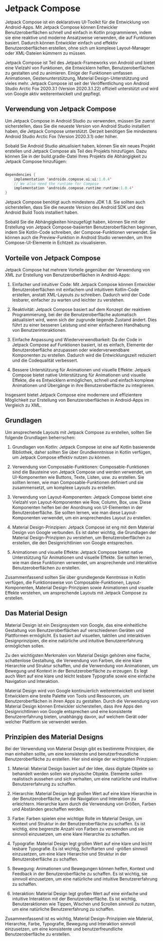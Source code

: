 # Jetpack Compose

Jetpack Compose ist ein deklaratives UI-Toolkit für die Entwicklung von Android-Apps. Mit Jetpack Compose können Entwickler Benutzeroberflächen schnell und einfach in Kotlin programmieren, indem sie eine reaktive und moderne Ansatzweise verwenden, die auf Funktionen basiert. Dadurch können Entwickler einfach und effektiv Benutzeroberflächen erstellen, ohne sich um komplexe Layout-Manager oder XML-Dateien kümmern zu müssen.

Jetpack Compose ist Teil des Jetpack-Frameworks von Android und bietet eine Vielzahl von Funktionen, die Entwicklern helfen, Benutzeroberflächen zu gestalten und zu animieren. Einige der Funktionen umfassen Animationen, Gestenunterstützung, Material Design-Unterstützung und vieles mehr. Jetpack Compose ist seit der Veröffentlichung von Android Studio Arctic Fox 2020.3.1 (Version 2020.3.1.22) offiziell unterstützt und wird von Google aktiv weiterentwickelt und gepflegt.

## Verwendung von Jetpack Compose

Um Jetpack Compose in Android Studio zu verwenden, müssen Sie zuerst sicherstellen, dass Sie die neueste Version von Android Studio installiert haben, die Jetpack Compose unterstützt. Derzeit benötigen Sie mindestens Android Studio Arctic Fox (Version 2020.3.1) oder höher.

Sobald Sie Android Studio aktualisiert haben, können Sie ein neues Projekt erstellen und Jetpack Compose als Teil des Projekts hinzufügen. Dazu können Sie in der build.gradle-Datei Ihres Projekts die Abhängigkeit zu Jetpack Compose hinzufügen:

```kotlin

dependencies {
    implementation 'androidx.compose.ui:ui:1.0.4'
    // We also need the runtime for Compose
    implementation 'androidx.compose.runtime:runtime:1.0.4'
}

```

Jetpack Compose benötigt auch mindestens JDK 1.8. Sie sollten auch sicherstellen, dass Sie die neueste Version des Android SDK und des Android Build Tools installiert haben.

Sobald Sie die Abhängigkeiten hinzugefügt haben, können Sie mit der Erstellung von Jetpack Compose-basierten Benutzeroberflächen beginnen, indem Sie Kotlin-Code schreiben, der Compose-Funktionen verwendet. Sie können auch die Preview-Funktion in Android Studio verwenden, um Ihre Compose-UI-Elemente in Echtzeit zu visualisieren.

## Vorteile von Jetpack Compose

Jetpack Compose hat mehrere Vorteile gegenüber der Verwendung von XML zur Erstellung von Benutzeroberflächen in Android-Apps:

1. Einfacher und intuitiver Code: Mit Jetpack Compose können Entwickler Benutzeroberflächen mit einfachem und intuitivem Kotlin-Code erstellen, anstatt XML-Layouts zu schreiben. Dadurch wird der Code lesbarer, einfacher zu warten und leichter zu verstehen.

2. Reaktivität: Jetpack Compose basiert auf dem Konzept der reaktiven Programmierung, bei der die Benutzeroberfläche automatisch aktualisiert wird, wenn sich der zugrunde liegende Zustand ändert. Dies führt zu einer besseren Leistung und einer einfacheren Handhabung von Benutzerinteraktionen.

3. Einfache Anpassung und Wiederverwendbarkeit: Da der Code in Jetpack Compose auf Funktionen basiert, ist es einfach, Elemente der Benutzeroberfläche anzupassen oder wiederverwendbare Komponenten zu erstellen. Dadurch wird die Entwicklungszeit reduziert und die Codequalität verbessert.

4. Bessere Unterstützung für Animationen und visuelle Effekte: Jetpack Compose bietet native Unterstützung für Animationen und visuelle Effekte, die es Entwicklern ermöglichen, schnell und einfach komplexe Animationen und Übergänge in ihre Benutzeroberfläche zu integrieren.

Insgesamt bietet Jetpack Compose eine modernere und effizientere Möglichkeit zur Erstellung von Benutzeroberflächen in Android-Apps im Vergleich zu XML.

## Grundlagen

Um ansprechende Layouts mit Jetpack Compose zu erstellen, sollten Sie folgende Grundlagen beherrschen:

1. Grundlagen von Kotlin: Jetpack Compose ist eine auf Kotlin basierende Bibliothek, daher sollten Sie über Grundkenntnisse in Kotlin verfügen, um Jetpack Compose effektiv nutzen zu können.

2. Verwendung von Composable-Funktionen: Composable-Funktionen sind die Bausteine von Jetpack Compose und werden verwendet, um UI-Komponenten wie Buttons, Texte, Listen, usw. zu erstellen. Sie sollten lernen, wie man Composable-Funktionen definiert und sie zusammensetzt, um komplexe Layouts zu erstellen.

3. Verwendung von Layout-Komponenten: Jetpack Compose bietet eine Vielzahl von Layout-Komponenten wie Row, Column, Box, usw. Diese Komponenten helfen bei der Anordnung von UI-Elementen in der Benutzeroberfläche. Sie sollten lernen, wie man diese Layout-Komponenten verwendet, um ein ansprechendes Layout zu erstellen.

4. Material Design-Prinzipien: Jetpack Compose ist eng mit dem Material Design von Google verbunden. Es ist daher wichtig, die Grundlagen der Material Design-Prinzipien zu verstehen, um Benutzeroberflächen zu erstellen, die den Designrichtlinien von Google entsprechen.

5. Animationen und visuelle Effekte: Jetpack Compose bietet native Unterstützung für Animationen und visuelle Effekte. Sie sollten lernen, wie man diese Funktionen verwendet, um ansprechende und interaktive Benutzeroberflächen zu erstellen.

Zusammenfassend sollten Sie über grundlegende Kenntnisse in Kotlin verfügen, die Funktionsweise von Composable-Funktionen, Layout-Komponenten, Material Design-Prinzipien sowie Animationen und visuelle Effekte verstehen, um ansprechende Layouts mit Jetpack Compose zu erstellen.

## Das Material Design

Material Design ist ein Designsystem von Google, das eine einheitliche Gestaltung von Benutzeroberflächen auf verschiedenen Geräten und Plattformen ermöglicht. Es basiert auf visuellen, taktilen und interaktiven Designprinzipien, die eine natürliche und intuitive Benutzererfahrung ermöglichen sollen.

Zu den wichtigsten Merkmalen von Material Design gehören eine flache, schattenlose Gestaltung, die Verwendung von Farben, die eine klare Hierarchie und Struktur schaffen, und die Verwendung von Animationen, um Bewegung und Kontext in der Benutzeroberfläche zu erzeugen. Es legt auch Wert auf eine klare und leicht lesbare Typografie sowie eine einfache Navigation und Interaktion.

Material Design wird von Google kontinuierlich weiterentwickelt und bietet Entwicklern eine breite Palette von Tools und Ressourcen, um Benutzeroberflächen in ihren Apps zu gestalten. Durch die Verwendung von Material Design können Entwickler sicherstellen, dass ihre Apps den Designrichtlinien von Google entsprechen und eine konsistente Benutzererfahrung bieten, unabhängig davon, auf welchem Gerät oder welcher Plattform sie verwendet werden.

## Prinzipien des Material Designs

Bei der Verwendung von Material Design gibt es bestimmte Prinzipien, die man einhalten sollte, um eine konsistente und benutzerfreundliche Benutzeroberfläche zu erstellen. Hier sind einige der wichtigsten Prinzipien:

1. Material: Material Design basiert auf der Idee, dass digitale Objekte so behandelt werden sollen wie physische Objekte. Elemente sollen realistisch aussehen und sich verhalten, um eine natürliche und intuitive Benutzererfahrung zu schaffen.

2. Hierarchie: Material Design legt großen Wert auf eine klare Hierarchie in der Benutzeroberfläche, um die Navigation und Interaktion zu erleichtern. Hierarchie kann durch die Verwendung von Größen, Farben und Abständen geschaffen werden.

3. Farbe: Farben spielen eine wichtige Rolle im Material Design, um Kontext und Struktur in der Benutzeroberfläche zu schaffen. Es ist wichtig, eine begrenzte Anzahl von Farben zu verwenden und sie sinnvoll einzusetzen, um eine klare Hierarchie zu schaffen.

4. Typografie: Material Design legt großen Wert auf eine klare und leicht lesbare Typografie. Es ist wichtig, Schriftarten und -größen sinnvoll einzusetzen, um eine klare Hierarchie und Struktur in der Benutzeroberfläche zu schaffen.

5. Bewegung: Animationen und Bewegungen können helfen, Kontext und Feedback in der Benutzeroberfläche zu schaffen. Es ist wichtig, sie sinnvoll einzusetzen, um eine natürliche und intuitive Benutzererfahrung zu schaffen.

6. Interaktion: Material Design legt großen Wert auf eine einfache und intuitive Interaktion mit der Benutzeroberfläche. Es ist wichtig, Benutzeraktionen wie Tippen, Wischen und Scrollen sinnvoll zu nutzen, um eine natürliche Benutzererfahrung zu schaffen.

Zusammenfassend ist es wichtig, Material Design-Prinzipien wie Material, Hierarchie, Farbe, Typografie, Bewegung und Interaktion sinnvoll einzusetzen, um eine konsistente und benutzerfreundliche Benutzeroberfläche zu erstellen.